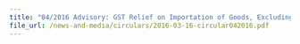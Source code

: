 ```yaml
---
title: "04/2016 Advisory: GST Relief on Importation of Goods, Excluding Intoxicating Liquors and Tobacco, by Air"
file_url: /news-and-media/circulars/2016-03-16-circular042016.pdf
---
```

